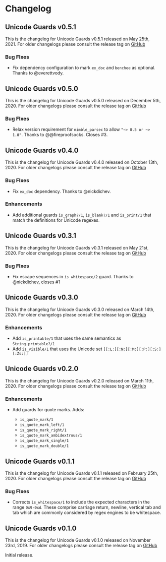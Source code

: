 # Changelog

## Unicode Guards v0.5.1

This is the changelog for Unicode Guards v0.5.1 released on May 25th, 2021.  For older changelogs please consult the release tag on [GitHub](https://github.com/elixir-unicode/unicode_guards/tags)

### Bug FIxes

* Fix dependency configuration to mark `ex_doc` and `benchee` as optional. Thanks to @everettvody.

## Unicode Guards v0.5.0

This is the changelog for Unicode Guards v0.5.0 released on December 5th, 2020.  For older changelogs please consult the release tag on [GitHub](https://github.com/elixir-unicode/unicode_guards/tags)

### Bug FIxes

* Relax version requirement for `nimble_parsec` to allow `"~> 0.5 or ~> 1.0"`. Thanks to @@fireproofsocks.  Closes #3.

## Unicode Guards v0.4.0

This is the changelog for Unicode Guards v0.4.0 released on October 13th, 2020.  For older changelogs please consult the release tag on [GitHub](https://github.com/elixir-unicode/unicode_guards/tags)

### Bug FIxes

* Fix `ex_doc` dependency. Thanks to @nickdichev.

### Enhancements

* Add additional guards `is_graph?/1`, `is_blank?/1` and `is_print/1` that match the definitions for Unicode regexes.

## Unicode Guards v0.3.1

This is the changelog for Unicode Guards v0.3.1 released on May 21st, 2020.  For older changelogs please consult the release tag on [GitHub](https://github.com/elixir-unicode/unicode_guards/tags)

### Bug FIxes

* Fix escape sequences in `is_whitespace/2` guard. Thanks to @nickdichev, closes #1

## Unicode Guards v0.3.0

This is the changelog for Unicode Guards v0.3.0 released on March 14th, 2020.  For older changelogs please consult the release tag on [GitHub](https://github.com/elixir-unicode/unicode_guards/tags)

### Enhancements

* Add `is_printable/1` that uses the same semantics as `String.printable?/1`
* Add `is_visible/1` that uses the Unicode set `[[:L:][:N:][:M:][:P:][:S:][:Zs:]]`

## Unicode Guards v0.2.0

This is the changelog for Unicode Guards v0.2.0 released on March 11th, 2020.  For older changelogs please consult the release tag on [GitHub](https://github.com/elixir-unicode/unicode_guards/tags)

### Enhancements

* Add guards for quote marks. Adds:

  * `is_quote_mark/1`
  * `is_quote_mark_left/1`
  * `is_quote_mark_right/1`
  * `is_quote_mark_ambidextrous/1`
  * `is_quote_mark_single/1`
  * `is_quote_mark_double/1`

## Unicode Guards v0.1.1

This is the changelog for Unicode Guards v0.1.1 released on February 25th, 2020.  For older changelogs please consult the release tag on [GitHub](https://github.com/elixir-unicode/unicode_guards/tags)

### Bug FIxes

* Corrects `is_whitespace/1` to include the expected characters in the range `0x9-0xd`. These comprise carriage return, newline, vertical tab and tab which are commonly considered by regex engines to be whitespace.

## Unicode Guards v0.1.0

This is the changelog for Unicode Guards v0.1.0 released on November 23rd, 2019.  For older changelogs please consult the release tag on [GitHub](https://github.com/elixir-unicode/unicode_guards/tags)

Initial release.
